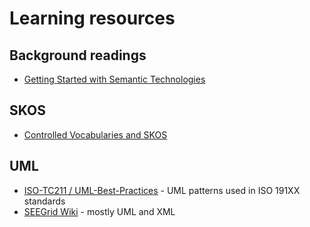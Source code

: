 # Learning resources

## Background readings
- [Getting Started with Semantic Technologies](https://www.cambridgesemantics.com/blog/semantic-university/intro-semantic-web/)

## SKOS
- [Controlled Vocabularies and SKOS](https://campus.dariah.eu/resource/controlled-vocabularies-and-skos)

## UML
- [ISO-TC211 / UML-Best-Practices](https://github.com/ISO-TC211/UML-Best-Practices/wiki) - UML patterns used in ISO 191XX standards
- [SEEGrid Wiki](https://confluence.csiro.au/display/seegrid/Solid+Earth+and+Environment+GRID) - mostly UML and XML
